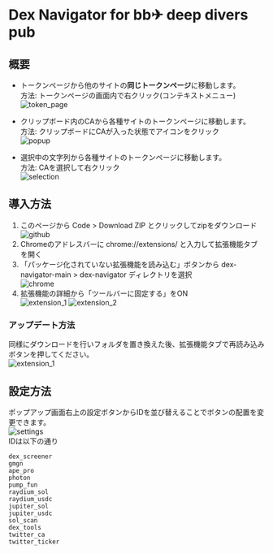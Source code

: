 # Dex Navigator for bb✈ deep divers pub
## 概要
- トークンページから他のサイトの**同じトークンページ**に移動します。  
方法: トークンページの画面内で右クリック(コンテキストメニュー)  
![token_page](docs/token_page.png)  

- クリップボード内のCAから各種サイトのトークンページに移動します。  
方法: クリップボードにCAが入った状態でアイコンをクリック  
![popup](docs/popup.png)  

- 選択中の文字列から各種サイトのトークンページに移動します。  
方法: CAを選択して右クリック  
![selection](docs/selection.png)  

## 導入方法
1. このページから Code > Download ZIP とクリックしてzipをダウンロード  
![github](docs/github.png)
1. Chromeのアドレスバーに chrome://extensions/ と入力して拡張機能タブを開く
1. 「パッケージ化されていない拡張機能を読み込む」ボタンから dex-navigator-main > dex-navigator ディレクトリを選択  
![chrome](docs/chrome.png)
1. 拡張機能の詳細から「ツールバーに固定する」をON  
![extension_1](docs/extension_1.png)
![extension_2](docs/extension_2.png)

### アップデート方法
同様にダウンロードを行いフォルダを置き換えた後、拡張機能タブで再読み込みボタンを押してください。  
![extension_1](docs/extension_1.png)

## 設定方法
ポップアップ画面右上の設定ボタンからIDを並び替えることでボタンの配置を変更できます。  
![settings](docs/settings.png)  
IDは以下の通り
```
dex_screener
gmgn
ape_pro
photon
pump_fun
raydium_sol
raydium_usdc
jupiter_sol
jupiter_usdc
sol_scan
dex_tools
twitter_ca
twitter_ticker
```